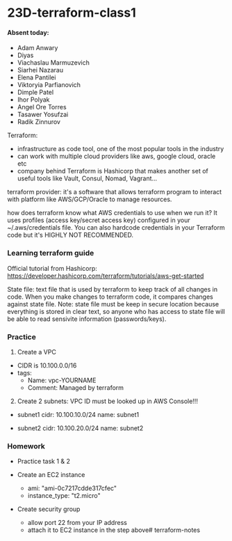 # 23D-terraform-class1

#### Absent today:
- Adam Anwary
- Diyas
- Viachaslau Marmuzevich
- Siarhei Nazarau
- Elena Pantilei
- Viktoryia Parfianovich
- Dimple Patel
- Ihor Polyak
- Angel Ore Torres 
- Tasawer Yosufzai
- Radik Zinnurov

Terraform:
- infrastructure as code tool, one of the most popular tools in 
    the industry
- can work with multiple cloud providers like aws, google cloud, oracle etc
- company behind Terraform is Hashicorp that makes another set of useful tools
  like Vault, Consul, Nomad, Vagrant...

terraform provider:
    it's a software that allows terraform program to interact with platform like AWS/GCP/Oracle
    to manage resources.

how does terraform know what AWS credentials to use when we run it?
It uses profiles (access key/secret access key) configured in your ~/.aws/credentials file.
You can also hardcode credentials in your Terraform code but it's HIGHLY NOT RECOMMENDED.

### Learning terraform guide
Official tutorial from Hashicorp: https://developer.hashicorp.com/terraform/tutorials/aws-get-started

State file:
  text file that is used by terraform to keep track of all changes in code.
  When you make changes to terraform code, it compares changes against state file.
  Note: state file must be keep in secure location because everything is stored in clear text, so anyone who has access to state file will be able to read sensivite information (passwords/keys).

### Practice
1. Create a VPC
- CIDR is 10.100.0.0/16
- tags: 
  - Name: vpc-YOURNAME
  - Comment: Managed by terraform

2. Create 2 subnets:
  VPC ID must be looked up in AWS Console!!!
- subnet1 cidr: 10.100.10.0/24
  name: subnet1

- subnet2 cidr: 10.100.20.0/24
  name: subnet2

### Homework
- Practice task 1 & 2
- Create an EC2 instance
  - ami: "ami-0c7217cdde317cfec"
  - instance_type: "t2.micro"

- Create security group
  - allow port 22 from your IP address
  - attach it to EC2 instance in the step above# terraform-notes
